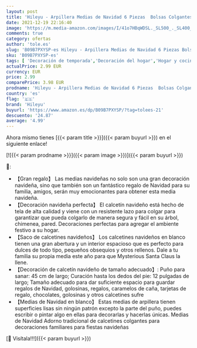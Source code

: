 ```yaml
---
layout: post
title: 'Hileyu - Arpillera Medias de Navidad 6 Piezas  Bolsas Colgantes de Navidad Calcetín Navideño de Navidad Árbol de Navidad Chimenea Adornos Colgantes Soporte de Regalo Decoraciones Navideñas'
date: 2021-12-19 22:16:40
image: 'https://m.media-amazon.com/images/I/41o7HBqWDSL._SL500_._SL400_.jpg'
comments: true
category: ofertas
author: 'tole.es'
slug: 'B09B7PXYSP-es Hileyu - Arpillera Medias de Navidad 6 Piezas Bolsas...'
sku: 'B09B7PXYSP-es'
tags: [ 'Decoración de temporada','Decoración del hogar','Hogar y cocina','Medias de navidad','hileyu','navidad', ]
actualPrice: 2.99 EUR
currency: EUR
price: 2.99
comparePrice: 3.98 EUR
prodname: 'Hileyu - Arpillera Medias de Navidad 6 Piezas  Bolsas Colgantes de Navidad Calcetín Navideño de Navidad Árbol de Navidad Chimenea Adornos Colgantes Soporte de Regalo Decoraciones Navideñas'
country: 'es'
flag: '🇪🇸'
brand: 'Hileyu'
buyurl: 'https://www.amazon.es/dp/B09B7PXYSP/?tag=tolees-21'
descuento: '24.87'
average: '4.99'
---
```


Ahora mismo tienes [{{< param title >}}]({{< param buyurl >}}) en el siguiente enlace!

[![{{< param prodname >}}]({{< param image >}})]({{< param buyurl >}})

🔎:

- 【Gran regalo】 Las medias navideñas no solo son una gran decoración navideña, sino que también son un fantástico regalo de Navidad para su familia, amigos, serán muy emocionantes para obtener esta media navideña.
- 【Decoración navideña perfecta】 El calcetín navideño está hecho de tela de alta calidad y viene con un resistente lazo para colgar para garantizar que pueda colgarlo de manera segura y fácil en su árbol, chimenea, pared. Decoraciones perfectas para agregar el ambiente festivo a su hogar.
- 【Saco de calcetines navideños】 Los calcetines navideños en blanco tienen una gran abertura y un interior espacioso que es perfecto para dulces de todo tipo, pequeños obsequios y otros rellenos. Dale a tu familia su propia media este año para que Mysterious Santa Claus la llene.
- 【Decoración de calcetín navideño de tamaño adecuado】: Puño para sanar: 45 cm de largo; Curación hasta los dedos del pie: 12 pulgadas de largo; Tamaño adecuado para dar suficiente espacio para guardar regalos de Navidad, golosinas, regalos, caramelos de caña, tarjetas de regalo, chocolates, golosinas y otros calcetines sufre
- 【Medias de Navidad en blanco】 Estas medias de arpillera tienen superficies lisas sin ningún patrón excepto la parte del puño, puedes escribir o pintar algo en ellas para decorarlas y hacerlas únicas. Medias de Navidad Adorno tradicional de calcetines colgantes para decoraciones familiares para fiestas navideñas

[🛒 Visítala!!!]({{< param buyurl >}})
